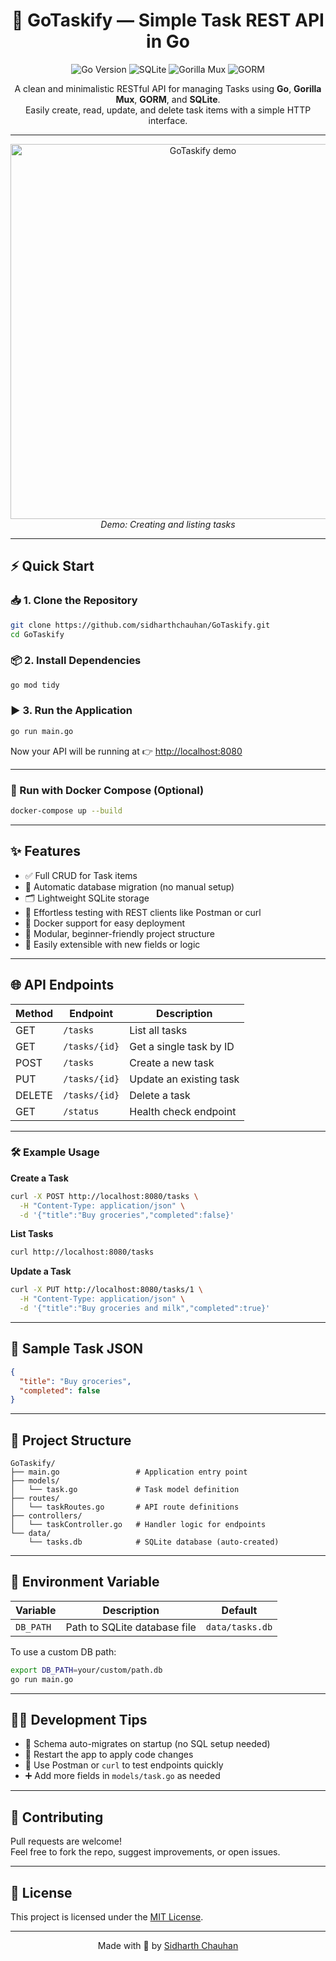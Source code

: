<h1 align="center">📌 GoTaskify — Simple Task REST API in Go</h1>

<p align="center">
  <img src="https://img.shields.io/badge/Go-1.18+-00ADD8?style=for-the-badge&logo=go" alt="Go Version">
  <img src="https://img.shields.io/badge/SQLite-Embedded_DB-003B57?style=for-the-badge&logo=sqlite" alt="SQLite">
  <img src="https://img.shields.io/badge/Mux-Gorilla-blue?style=for-the-badge" alt="Gorilla Mux">
  <img src="https://img.shields.io/badge/GORM-ORM-orange?style=for-the-badge" alt="GORM">
</p>

<p align="center">
  A clean and minimalistic RESTful API for managing Tasks using <strong>Go</strong>, <strong>Gorilla Mux</strong>, <strong>GORM</strong>, and <strong>SQLite</strong>.<br>
  Easily create, read, update, and delete task items with a simple HTTP interface.
</p>

---

<p align="center">
  <img src="https://github.com/sidharthchauhan/GoTaskify/raw/main/demo.gif" alt="GoTaskify demo" width="600"/>
  <br>
  <em>Demo: Creating and listing tasks</em>
</p>

---

## ⚡ Quick Start

### 📥 1. Clone the Repository

```bash
git clone https://github.com/sidharthchauhan/GoTaskify.git
cd GoTaskify
```

### 📦 2. Install Dependencies

```bash
go mod tidy
```

### ▶️ 3. Run the Application

```bash
go run main.go
```

Now your API will be running at 👉 [http://localhost:8080](http://localhost:8080)

---

### 🐳 Run with Docker Compose (Optional)

```bash
docker-compose up --build
```

---

## ✨ Features

- ✅ Full CRUD for Task items  
- 🧠 Automatic database migration (no manual setup)  
- 🗂 Lightweight SQLite storage  
- 🧪 Effortless testing with REST clients like Postman or curl  
- 🐳 Docker support for easy deployment  
- 🧱 Modular, beginner-friendly project structure  
- 🚀 Easily extensible with new fields or logic  

---

## 🌐 API Endpoints

| Method | Endpoint         | Description                  |
|--------|------------------|------------------------------|
| GET    | `/tasks`         | List all tasks               |
| GET    | `/tasks/{id}`    | Get a single task by ID      |
| POST   | `/tasks`         | Create a new task            |
| PUT    | `/tasks/{id}`    | Update an existing task      |
| DELETE | `/tasks/{id}`    | Delete a task                |
| GET    | `/status`        | Health check endpoint        |

---

### 🛠️ Example Usage

**Create a Task**
```bash
curl -X POST http://localhost:8080/tasks \
  -H "Content-Type: application/json" \
  -d '{"title":"Buy groceries","completed":false}'
```

**List Tasks**
```bash
curl http://localhost:8080/tasks
```

**Update a Task**
```bash
curl -X PUT http://localhost:8080/tasks/1 \
  -H "Content-Type: application/json" \
  -d '{"title":"Buy groceries and milk","completed":true}'
```

---

## 🧪 Sample Task JSON

```json
{
  "title": "Buy groceries",
  "completed": false
}
```

---

## 🧱 Project Structure

```
GoTaskify/
├── main.go                 # Application entry point
├── models/
│   └── task.go             # Task model definition
├── routes/
│   └── taskRoutes.go       # API route definitions
├── controllers/
│   └── taskController.go   # Handler logic for endpoints
└── data/
    └── tasks.db            # SQLite database (auto-created)
```

---

## 🔧 Environment Variable

| Variable  | Description                    | Default           |
|-----------|--------------------------------|-------------------|
| `DB_PATH` | Path to SQLite database file   | `data/tasks.db`   |

To use a custom DB path:

```bash
export DB_PATH=your/custom/path.db
go run main.go
```

---

## 👨‍💻 Development Tips

- 💾 Schema auto-migrates on startup (no SQL setup needed)  
- 🔁 Restart the app to apply code changes  
- 🧪 Use Postman or `curl` to test endpoints quickly  
- ➕ Add more fields in `models/task.go` as needed  

---

## 🤝 Contributing

Pull requests are welcome!  
Feel free to fork the repo, suggest improvements, or open issues.

---

## 📄 License

This project is licensed under the [MIT License](LICENSE).

---

<p align="center">
  Made with 💙 by <a href="https://github.com/sidharthchauhan">Sidharth Chauhan</a>
</p>

